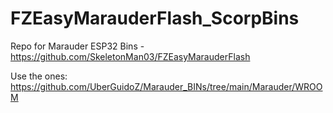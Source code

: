 # FZEasyMarauderFlash_ScorpBins
Repo for Marauder ESP32 Bins  -  https://github.com/SkeletonMan03/FZEasyMarauderFlash

Use the ones:  https://github.com/UberGuidoZ/Marauder_BINs/tree/main/Marauder/WROOM
